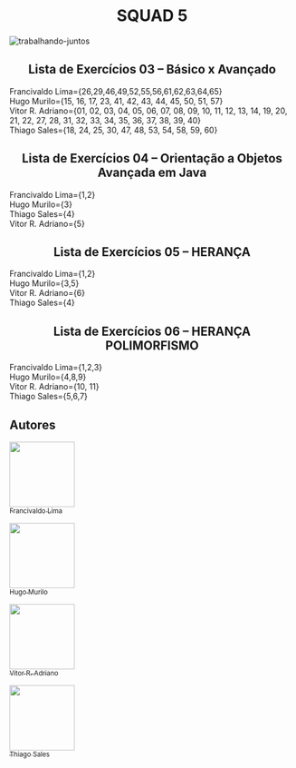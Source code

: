 <h1 align="center">SQUAD 5 </h1>

![trabalhando-juntos](https://github.com/francivaldolima/angular-proway/assets/54116971/1ed79166-47e5-415b-81b5-656def100fa7)

<h2 align="center">Lista de Exercícios 03 – Básico x Avançado</h2>
Francivaldo Lima={26,29,46,49,52,55,56,61,62,63,64,65}<br>
Hugo Murilo={15, 16, 17, 23, 41, 42, 43, 44, 45, 50, 51, 57}<br>
Vitor R. Adriano={01, 02, 03, 04, 05, 06, 07, 08, 09, 10, 11, 12, 13, 14, 19, 20, 21, 22, 27, 28, 31, 32, 33, 34, 35, 36, 37, 38, 39, 40}<br>
Thiago Sales={18, 24, 25, 30, 47, 48, 53, 54, 58, 59, 60}<br>

 <h2 align="center"> 
    Lista de Exercícios 04 – Orientação a Objetos Avançada em Java
</h2>
Francivaldo Lima={1,2}<br>
Hugo Murilo={3}<br>
Thiago Sales={4}<br>
Vitor R. Adriano={5}<br>

<h2 align="center"> 
    Lista de Exercícios 05 – HERANÇA
</h2>

Francivaldo Lima={1,2}<br>
Hugo Murilo={3,5}<br>
Vitor R. Adriano={6}<br>
Thiago Sales={4}<br>

<h2 align="center"> 
    Lista de Exercícios 06 – HERANÇA POLIMORFISMO
</h2>

Francivaldo Lima={1,2,3}<br>
Hugo Murilo={4,8,9}<br>
Vitor R. Adriano={10, 11}<br>
Thiago Sales={5,6,7}<br>

## Autores
[<img src="https://avatars.githubusercontent.com/u/54116971?v=4" width=115><br><sub>Francivaldo Lima</sub>](https://github.com/francivaldolima)

[<img src="https://avatars.githubusercontent.com/u/129471528?v=4" width=115><br><sub>Hugo Murilo</sub>](https://github.com/hugomurilo)

[<img src="https://avatars.githubusercontent.com/u/90075349?v=4" width=115><br><sub>Vitor R. Adriano</sub>](https://github.com/vradriano)

[<img src="https://avatars.githubusercontent.com/u/86448522?v=4" width=115><br><sub>Thiago Sales </sub>](https://github.com/txiami)

